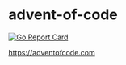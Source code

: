 # advent-of-code

[![Go Report Card](https://goreportcard.com/badge/github.com/bjorngylling/advent-of-code)](https://goreportcard.com/report/github.com/bjorngylling/advent-of-code)

https://adventofcode.com
